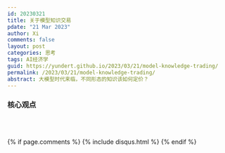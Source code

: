 ```yaml
---
id: 20230321
title: 关于模型知识交易
pdate: "21 Mar 2023"
author: Xi
comments: false
layout: post
categories: 思考
tags: AI经济学
guid: https://yundert.github.io/2023/03/21/model-knowledge-trading/
permalink: /2023/03/21/model-knowledge-trading/
abstract: 大模型时代来临，不同形态的知识该如何定价？
---
```



### 核心观点




<br><br>




<script>
(function(){
        var elems = document.getElementsByClassName("view");
        elems[elems.length-1].remove();})();
</script>
{% if page.comments %}
    {% include disqus.html %}
{% endif %}